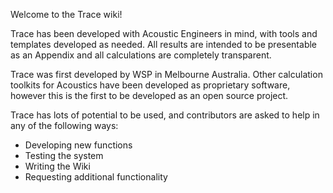 Welcome to the Trace wiki!

Trace has been developed with Acoustic Engineers in mind, with tools and templates developed as needed. All results are intended to be presentable as an Appendix and all calculations are completely transparent. 

Trace was first developed by WSP in Melbourne Australia. Other calculation toolkits for Acoustics have been developed as proprietary software, however this is the first to be developed as an open source project.

Trace has lots of potential to be used, and contributors are asked to help in any of the following ways:
- Developing new functions
- Testing the system
- Writing the Wiki 
- Requesting additional functionality
